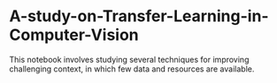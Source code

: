 # A-study-on-Transfer-Learning-in-Computer-Vision
This notebook involves studying several techniques for improving challenging context, in which few data and resources are available.

